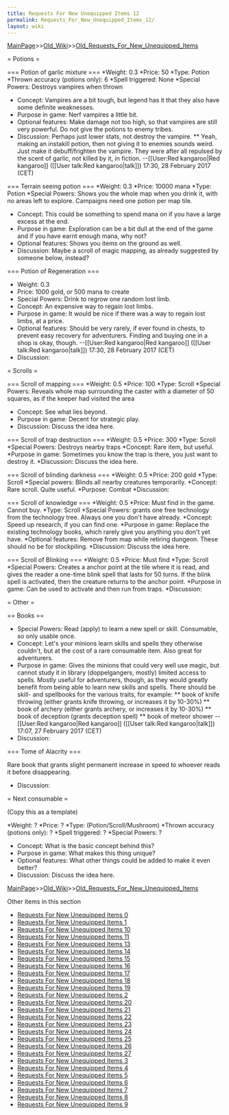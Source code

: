 ```yaml
---
title: Requests For New Unequipped Items 12
permalink: Requests_For_New_Unequipped_Items_12/
layout: wiki
---
```


[MainPage](/keeperrl_wiki/ "wikilink")>>[Old_Wiki](/keeperrl_wiki/Old_Wiki "wikilink")>>[Old_Requests_For_New_Unequipped_Items](/keeperrl_wiki/Old_Requests_For_New_Unequipped_Items "wikilink")

= Potions =

=== Potion of garlic mixture ===
*Weight: 0.3
*Price: 50
*Type: Potion
*Thrown accuracy (potions only): 6
*Spell triggered: None
*Special Powers: Destroys vampires when thrown
* Concept: Vampires are a bit tough, but legend has it that they also have some definite weaknesses.
* Purpose in game: Nerf vampires a little bit.
* Optional features: Make damage not too high, so that vampires are still very powerful. Do not give the potions to enemy tribes.
* Discussion: Perhaps just lower stats, not destroy the vampire.
** Yeah, making an instakill potion, then not giving it to enemies sounds weird. Just make it debuff/frighten the vampire. They were after all repulsed by the scent of garlic, not killed by it, in fiction. --[[User:Red kangaroo|Red kangaroo]] ([[User talk:Red kangaroo|talk]]) 17:30, 28 February 2017 (CET)

=== Terrain seeing potion ===
*Weight: 0.3
*Price: 10000 mana
*Type: Potion
*Special Powers: Shows you the whole map when you drink it, with no areas left to explore. Campaigns need one potion per map tile.
* Concept: This could be something to spend mana on if you have a large excess at the end.
* Purpose in game: Exploration can be a bit dull at the end of the game and if you have earnt enough mana, why not?
* Optional features: Shows you items on the ground as well.
* Discussion: Maybe a scroll of magic mapping, as already suggested by someone below, instead?

=== Potion of Regeneration ===
* Weight: 0.3
* Price: 1000 gold, or 500 mana to create
* Special Powers: Drink to regrow one random lost limb.
* Concept: An expensive way to regain lost limbs.
* Purpose in game: It would be nice if there was a way to regain lost limbs, at a price.
* Optional features: Should be very rarely, if ever found in chests, to prevent easy recovery for adventurers. Finding and buying one in a shop is okay, though.
--[[User:Red kangaroo|Red kangaroo]] ([[User talk:Red kangaroo|talk]]) 17:30, 28 February 2017 (CET)
* Discussion:

= Scrolls =

=== Scroll of mapping ===
*Weight: 0.5
*Price: 100
*Type: Scroll
*Special Powers: Reveals whole map surrounding the caster with a diameter of 50 squares, as if the keeper had visited the area
* Concept: See what lies beyond.
* Purpose in game: Decent for strategic play.
* Discussion: Discuss the idea here.

=== Scroll of trap destruction ===
*Weight: 0.5
*Price: 300
*Type: Scroll
*Special Powers: Destroys nearby traps
*Concept: Rare item, but useful.
*Purpose in game: Sometimes you know the trap is there, you just want to destroy it.
*Discussion: Discuss the idea here.

=== Scroll of blinding darkness ===
*Weight: 0.5
*Price: 200 gold
*Type: Scroll
*Special powers: Blinds all nearby creatures temporarily.
*Concept: Rare scroll.  Quite useful.
*Purpose: Combat
*Discussion:

=== Scroll of knowledge ===
*Weight: 0.5
*Price: Must find in the game. Cannot buy.
*Type: Scroll
*Special Powers: grants one free technology from the technology tree. Always one you don't have already.
*Concept: Speed up research, if you can find one.
*Purpose in game: Replace the existing technology books, which rarely give you anything you don't yet have.
*Optional features: Remove from map while retiring dungeon. These should no be for stockpiling.
*Discussion: Discuss the idea here.

=== Scroll of Blinking ===
*Weight: 0.5
*Price: Must find
*Type: Scroll
*Special Powers: Creates a anchor point at the tile where it is read, and gives the reader a one-time blink spell that lasts for 50 turns.  If the blink spell is activated, then the creature returns to the anchor point.
*Purpose in game: Can be used to activate and then run from traps.
*Discussion:

= Other =

== Books ==
* Special Powers: Read (apply) to learn a new spell or skill. Consumable, so only usable once.
* Concept: Let's your minions learn skills and spells they otherwise couldn't, but at the cost of a rare consumable item. Also great for adventurers.
* Purpose in game: Gives the minions that could very well use magic, but cannot study it in library (doppelgangers, mostly) limited access to spells. Mostly useful for adventurers, though, as they would greatly benefit from being able to learn new skills and spells. There should be skill- and spellbooks for the various traits, for example:
** book of knife throwing (either grants knife throwing, or increases it by 10-30%)
** book of archery (either grants archery, or increases it by 10-30%)
** book of deception (grants deception spell)
** book of meteor shower
--[[User:Red kangaroo|Red kangaroo]] ([[User talk:Red kangaroo|talk]]) 17:07, 27 February 2017 (CET)
* Discussion:

=== Tome of Alacrity ===

Rare book that grants slight permanent increase in speed to whoever reads it before disappearing.

* Discussion:

= Next consumable =

(Copy this as a template)


*Weight: ?
*Price: ?
*Type: (Potion/Scroll/Mushroom)
*Thrown accuracy (potions only): ?
*Spell triggered: ?
*Special Powers: ?
* Concept: What is the basic concept behind this?
* Purpose in game: What makes this thing unique?
* Optional features: What other things could be added to make it even better?
* Discussion: Discuss the idea here.

[MainPage](/keeperrl_wiki/ "wikilink")>>[Old_Wiki](/keeperrl_wiki/Old_Wiki "wikilink")>>[Old_Requests_For_New_Unequipped_Items](/keeperrl_wiki/Old_Requests_For_New_Unequipped_Items "wikilink")

Other items in this section
-    [Requests For New Unequipped Items 0](/keeperrl_wiki/Requests_For_New_Unequipped_Items_0 "wikilink")
-    [Requests For New Unequipped Items 1](/keeperrl_wiki/Requests_For_New_Unequipped_Items_1 "wikilink")
-    [Requests For New Unequipped Items 10](/keeperrl_wiki/Requests_For_New_Unequipped_Items_10 "wikilink")
-    [Requests For New Unequipped Items 11](/keeperrl_wiki/Requests_For_New_Unequipped_Items_11 "wikilink")
-    [Requests For New Unequipped Items 13](/keeperrl_wiki/Requests_For_New_Unequipped_Items_13 "wikilink")
-    [Requests For New Unequipped Items 14](/keeperrl_wiki/Requests_For_New_Unequipped_Items_14 "wikilink")
-    [Requests For New Unequipped Items 15](/keeperrl_wiki/Requests_For_New_Unequipped_Items_15 "wikilink")
-    [Requests For New Unequipped Items 16](/keeperrl_wiki/Requests_For_New_Unequipped_Items_16 "wikilink")
-    [Requests For New Unequipped Items 17](/keeperrl_wiki/Requests_For_New_Unequipped_Items_17 "wikilink")
-    [Requests For New Unequipped Items 18](/keeperrl_wiki/Requests_For_New_Unequipped_Items_18 "wikilink")
-    [Requests For New Unequipped Items 19](/keeperrl_wiki/Requests_For_New_Unequipped_Items_19 "wikilink")
-    [Requests For New Unequipped Items 2](/keeperrl_wiki/Requests_For_New_Unequipped_Items_2 "wikilink")
-    [Requests For New Unequipped Items 20](/keeperrl_wiki/Requests_For_New_Unequipped_Items_20 "wikilink")
-    [Requests For New Unequipped Items 21](/keeperrl_wiki/Requests_For_New_Unequipped_Items_21 "wikilink")
-    [Requests For New Unequipped Items 22](/keeperrl_wiki/Requests_For_New_Unequipped_Items_22 "wikilink")
-    [Requests For New Unequipped Items 23](/keeperrl_wiki/Requests_For_New_Unequipped_Items_23 "wikilink")
-    [Requests For New Unequipped Items 24](/keeperrl_wiki/Requests_For_New_Unequipped_Items_24 "wikilink")
-    [Requests For New Unequipped Items 25](/keeperrl_wiki/Requests_For_New_Unequipped_Items_25 "wikilink")
-    [Requests For New Unequipped Items 26](/keeperrl_wiki/Requests_For_New_Unequipped_Items_26 "wikilink")
-    [Requests For New Unequipped Items 27](/keeperrl_wiki/Requests_For_New_Unequipped_Items_27 "wikilink")
-    [Requests For New Unequipped Items 3](/keeperrl_wiki/Requests_For_New_Unequipped_Items_3 "wikilink")
-    [Requests For New Unequipped Items 4](/keeperrl_wiki/Requests_For_New_Unequipped_Items_4 "wikilink")
-    [Requests For New Unequipped Items 5](/keeperrl_wiki/Requests_For_New_Unequipped_Items_5 "wikilink")
-    [Requests For New Unequipped Items 6](/keeperrl_wiki/Requests_For_New_Unequipped_Items_6 "wikilink")
-    [Requests For New Unequipped Items 7](/keeperrl_wiki/Requests_For_New_Unequipped_Items_7 "wikilink")
-    [Requests For New Unequipped Items 8](/keeperrl_wiki/Requests_For_New_Unequipped_Items_8 "wikilink")
-    [Requests For New Unequipped Items 9](/keeperrl_wiki/Requests_For_New_Unequipped_Items_9 "wikilink")
